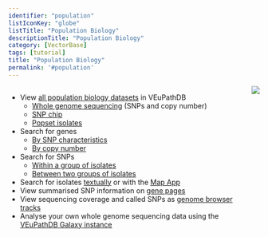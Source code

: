 ```yaml
---
identifier: "population"
listIconKey: "globe"
listTitle: "Population Biology"
descriptionTitle: "Population Biology"
category: [VectorBase]
tags: [tutorial]
title: "Population Biology"
permalink: '#population'
---
```

<div style="display: flex; justify-content: flex-start; align-items: flex-start; max-width: 1000px; margin: auto;">  
  <ul>
    <li>
      View <a href="#">all population biology datasets</a> in VEuPathDB
      <ul>
        <li><a href="#">Whole genome sequencing</a> (SNPs and copy number)</li>
        <li><a href="#">SNP chip</a></li>
        <li><a href="#">Popset isolates</a></li>
      </ul>
    </li>
    <li>
      Search for genes
      <ul>
        <li><a href="#">By SNP characteristics</a></li>
        <li><a href="#">By copy number</a></li>
      </ul>
    </li>
    <li>
      Search for SNPs
      <ul>
        <li><a href="#">Within a group of isolates</a></li>
        <li><a href="#">Between two groups of isolates</a></li>
      </ul>
    </li>
    <li>Search for isolates <a href="#">textually</a> or with the <a href="#">Map App</a></li>
    <li>View summarised SNP information on <a href="#">gene pages</a></li>
    <li>View sequencing coverage and called SNPs as <a href="#">genome browser tracks</a></li>
    <li>Analyse your own whole genome sequencing data using the <a href="#">VEuPathDB Galaxy instance</a></li>
  </ul>
  <img style="max-width: 250px" src="{{ "/assets/images/resources_tools/pop_bio.png" | absolute_url }}"/>
</div>
